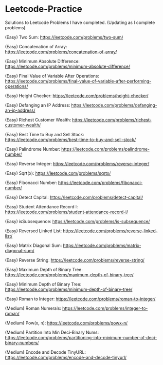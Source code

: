 # Leetcode-Practice
Solutions to Leetcode Problems I have completed. (Updating as I complete problems)

(Easy) Two Sum: https://leetcode.com/problems/two-sum/

(Easy) Concatenation of Array: https://leetcode.com/problems/concatenation-of-array/

(Easy) Minimum Absolute Difference: https://leetcode.com/problems/minimum-absolute-difference/

(Easy) Final Value of Variable After Operations: https://leetcode.com/problems/final-value-of-variable-after-performing-operations/

(Easy) Height Checker: https://leetcode.com/problems/height-checker/

(Easy) Defanging an IP Address: https://leetcode.com/problems/defanging-an-ip-address/

(Easy) Richest Customer Wealth: https://leetcode.com/problems/richest-customer-wealth/

(Easy) Best Time to Buy and Sell Stock: https://leetcode.com/problems/best-time-to-buy-and-sell-stock/

(Easy) Palindrome Number: https://leetcode.com/problems/palindrome-number/

(Easy) Reverse Integer: https://leetcode.com/problems/reverse-integer/

(Easy) Sqrt(x): https://leetcode.com/problems/sqrtx/

(Easy) Fibonacci Number: https://leetcode.com/problems/fibonacci-number/

(Easy) Detect Capital: https://leetcode.com/problems/detect-capital/

(Easy) Student Attendance Record I: https://leetcode.com/problems/student-attendance-record-i/

(Easy) isSubsequence: https://leetcode.com/problems/is-subsequence/

(Easy) Reversed Linked List: https://leetcode.com/problems/reverse-linked-list/

(Easy) Matrix Diagonal Sum: https://leetcode.com/problems/matrix-diagonal-sum/

(Easy) Reverse String: https://leetcode.com/problems/reverse-string/

(Easy) Maximum Depth of Binary Tree: https://leetcode.com/problems/maximum-depth-of-binary-tree/

(Easy) Minimum Depth of Binary Tree: https://leetcode.com/problems/minimum-depth-of-binary-tree/

(Easy) Roman to Integer: https://leetcode.com/problems/roman-to-integer/

(Medium) Roman Numerals: https://leetcode.com/problems/integer-to-roman/

(Medium) Pow(x, n): https://leetcode.com/problems/powx-n/

(Medium) Partition Into Min Deci-Binary Nums: https://leetcode.com/problems/partitioning-into-minimum-number-of-deci-binary-numbers/

(Medium) Encode and Decode TinyURL: https://leetcode.com/problems/encode-and-decode-tinyurl/
